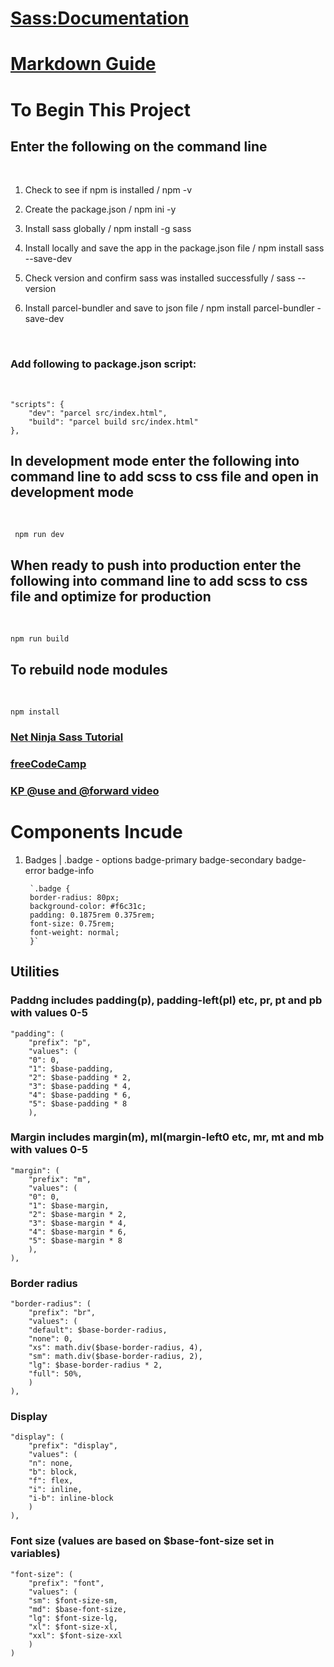 # [Sass:Documentation](https://sass-lang.com/documentation/)
# [Markdown Guide](https://www.markdownguide.org/)

# To Begin This Project

## Enter the following on the command line
<br>  

1. Check to see if npm is installed / npm -v

2. Create the package.json / npm ini -y

3. Install sass globally / npm install -g sass

4. Install locally and save the app in the package.json file / npm install sass --save-dev

5. Check version and confirm sass was installed successfully / sass --version

6. Install parcel-bundler and save to json file / npm install parcel-bundler -save-dev

<br>

### Add following to package.json script:
<br>
    
    "scripts": {
        "dev": "parcel src/index.html",
        "build": "parcel build src/index.html"
    },

## In development mode enter the following into command line to add scss to css file and open in development mode
<br>
    
     npm run dev

## When ready to push into production enter the following into command line to add scss to css file and optimize for production
<br>
    
    npm run build

## To rebuild node modules
<br>
    
    npm install

### [Net Ninja Sass Tutorial](https://www.youtube.com/watch?v=_kqN4hl9bGc)

### [freeCodeCamp](https://www.youtube.com/watch?v=_a5j7KoflTs)

### [KP @use and @forward video](https://www.youtube.com/watch?v=CR-a8upNjJ0)

# Components Incude

1. Badges | .badge - options badge-primary badge-secondary badge-error badge-info

        `.badge {
        border-radius: 80px;
        background-color: #f6c31c;
        padding: 0.1875rem 0.375rem;
        font-size: 0.75rem;
        font-weight: normal;
        }`


## Utilities

### Paddng includes padding(p), padding-left(pl) etc, pr, pt and pb with values 0-5

    "padding": (
        "prefix": "p",
        "values": (
        "0": 0,
        "1": $base-padding,
        "2": $base-padding * 2,
        "3": $base-padding * 4,
        "4": $base-padding * 6,
        "5": $base-padding * 8
        ),

### Margin includes margin(m), ml(margin-left0 etc, mr, mt and mb with values 0-5

    "margin": (
        "prefix": "m",
        "values": (
        "0": 0,
        "1": $base-margin,
        "2": $base-margin * 2,
        "3": $base-margin * 4,
        "4": $base-margin * 6,
        "5": $base-margin * 8
        ),
    ),

### Border radius

    "border-radius": (
        "prefix": "br",
        "values": (
        "default": $base-border-radius,
        "none": 0,
        "xs": math.div($base-border-radius, 4),
        "sm": math.div($base-border-radius, 2),
        "lg": $base-border-radius * 2,
        "full": 50%,
        )
    ),

### Display

    "display": (
        "prefix": "display",
        "values": (
        "n": none,
        "b": block,
        "f": flex,
        "i": inline,
        "i-b": inline-block
        )
    ),

### Font size (values are based on $base-font-size set in variables)

    "font-size": (
        "prefix": "font",
        "values": (
        "sm": $font-size-sm,
        "md": $base-font-size,
        "lg": $font-size-lg,
        "xl": $font-size-xl,
        "xxl": $font-size-xxl
        )
    )